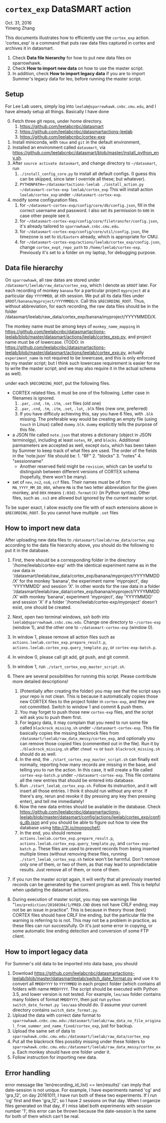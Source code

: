 # `cortex_exp` DataSMART action

Oct. 31, 2016  
Yimeng Zhang

This documents illustrates how to efficiently use the `cortex_exp` action.  'cortex_exp' is a command that puts raw data files captured in cortex and archives it in datasmart.  

1. Check **Data file hierarchy** for how to put new data files on sparrowhawk.
2. Check **How to import new data** on how to use the master script.
3. In addition, check **How to import legacy data** if you are to import Summer's legacy data for leo, before running the master script.

## Setup

For Lee Lab users, simply log into `leelab@sparrowhawk.cnbc.cmu.edu`, and I have already setup all things. Basically I have done

0. Fetch three git repos, under home directory.
	1. <https://github.com/leelabcnbc/datasmart>
	2. <https://github.com/leelabcnbc/datasmartactions-leelab>
	3. <https://github.com/leelabcnbc/cortex-exp>
1. Install miniconda, with `tmux` and `git` in the default environment,
2. Installed an environment called `datasmart`, via <https://github.com/leelabcnbc/datasmart/blob/master/install_python_env.sh>.
3. After `source activate datasmart`, and change directory to `~/datasmart`, run
	1. `./install_config_core.py` to install all default configs. (I guess this can be skipped, since later I override all these; but whatever).
	2. `PYTHONPATH=~/datasmartactions-leelab ./install_action.py ~/datasmart-cortex-exp leelab/cortex_exp` This will install action `leelab/cortex_exp` under `~/datasmart-cortex-exp`.
4. modify some configuration files.
	1. for `~/datasmart-cortex-exp/config/core/db/config.json`, fill in the correct username and password. I also set its permission to `600` in case other people see it.
	2. for `~/datasmart-cortex-exp/config/core/filetransfer/config.json`, it's already tailored to `sparrowhawk.cnbc.cmu.edu`.
	3. for `~/datasmart-cortex-exp/config/core/util/config.json`, the timezone is set to `US/Eastern` already, which is appropriate for CMU.
	4. for `~/datasmart-cortex-exp/actions/leelab/cortex_exp/config.json`, change `cortex_expt_repo_path` to `/home/leelab/cortex-exp`. Previously it's set to a folder on my laptop, for debugging purpose.

## Data file hierarchy

On `sparrowhawk`, all raw datas are stored under `/datasmart/leelab/raw_data/cortex_exp`, which I denote as `$ROOT` later. For each recording of monkey `banana` for a particular project `myproject` at a particular day `YYYYMMDD`, at `X`th session. We put all its data files under `$ROOT/banana/myproject/YYYYMMDD/X`. Call this `$RECORDING_ROOT`.  Thus, without abbreviation, for each recording, the raw data files should be in the folder /datasmart/leelab/raw_data/cortex_exp/banana/myproject/YYYYMMDD/X.  

The monkey name must be among keys of `monkey_name_mapping` in <https://github.com/leelabcnbc/datasmartactions-leelab/blob/master/datasmart/actions/leelab/cortex_exp.py>, and project name must be of lowercase. (TODO: in <https://github.com/leelabcnbc/datasmartactions-leelab/blob/master/datasmart/actions/leelab/cortex_exp.py>, actually `experiment_name` is not required to be lowercase, and this is only enforced by my master script; but I think such lowercase requirement is easier for me to write the master script; and we may also require it in the actual schema as well).

under each `$RECORDING_ROOT`, put the following files.

* CORTEX related files. it must be one of the following. Letter case in filenames is ignored.
	1. `.par`, `.cnd`, `.tm`, `.itm`, `.set` files (old one)
	2. `.par`, `.cnd`, `.tm`, `.itm`, `.set`, `.lut`, `.blk` files (new one, preferred)
	3. If you have difficuly achieving this, say you have 6 files, with `.blk` missing. The preferable way would be creating an empty file (using `touch` in Linux) called `dummy.blk`. `dummy` explicitly tells the purpose of this file.
* a JSON file called `note.json` that stores a dictionary (object in JSON terminolgy), including at least `notes`, `RF`, and `blocks`. Additional parmameters are accepted as well, except `data`, which has been taken by Summer to keep track of what files are used.  The order of the fields in the 'note.json' file should be: 1. "RF"   2. "blocks"   3. "notes"   4. "sessionname"
	* Another reserved field might be `revision`, which can be useful to distinguish between different versions of CORTEX schema (hopefully, there won't be many).
* set of `nev`, `ns2`, `ns6`, `ccf` files. Their names must be of form `MA_YYYY_MM_DD_00X`, where `MA` is the two letter abbreviation for the given monkey, and `00X` means `{:03d}.format(X)` (in Python syntax). Other files, such as `.ns3` are allowed but ignored by the current master script.

To be super exact, I allow exactly one file with of each extensions above in `$RECORDING_ROOT`. So you cannot have multiple `.set` files

## How to import new data

After uploading new data files to `/datasmart/leelab/raw_data/cortex_exp` according to the data file hierarchy above, you should do the following to put it in the database.

1. First, there should be a corresponding folder in the directory '/home/leelab/cortex-exp' with the identical experiment name as in the raw data in '/datasmart/leelab/raw_data/cortex_exp/banana/myproject/YYYYMMDD/X' for the monkey 'banana', the experiment name 'myproject', day 'YYYYMMDD' and session 'X'.  In other words for the raw data in a folder '/datasmart/leelab/raw_data/cortex_exp/banana/myproject/YYYYMMDD/X' with monkey 'banana', experiment 'myproject', day 'YYYYMMDD' and session 'X' if a folder '/home/leelab/cortex-exp/myproject' doesn't exist, one should be created.    

2. Next, open two terminal windows, ssh both into `leelab@sparrowhawk.cnbc.cmu.edu`. Change one directory to `~/cortex-exp` (window 1), and the other one to `~/datasmart-cortex-exp` (window 0).
3. In window 1, please remove all action files such as `actions.leelab.cortex_exp.prepare_result.p`, `actions.leelab.cortex_exp.query_template.py`, or `cortex-exp-batch.p`.
4. In window 0, please call git add, git push, and git commit.  
5. In window 1, run `./start_cortex_exp_master_script.sh`.
6. There are several possibilities for running this script. Please contribute more detailed descriptions!
	
	1. (Potentially after creating the folder) you may see that the script says your repo is not clean. This is because it automatically copies those new CORTEX files to the project folder in `cortex-exp`, and they are not committed. Switch to window 1 and commit & push them.
	2. You may forget to push those new `cortex-exp` files, and the script will ask you to push them first.
	3. For legacy data, it may complain that you need to run some file called `blackrock_missing.sh` under `~/datasmart-cortex-exp`. This file basically copies the missing blackrock files from `/datasmart/leelab/raw_data_messy/cortex_exp`, and optionally you can remove those copied files (commentted out in the file). Run it by `./blackrock_missing.sh` after `chmod +x` or `bash blackrock_missing.sh` should do as well.
	4. In the end, the `./start_cortex_exp_master_script.sh` can finally exit normally, reporting how many records are missing in the base, and telling you to run the action. In this case, it will create a file called `cortex-exp-batch.p` under `~/datasmart-cortex-exp`. This file contains all the new entries that should be entered into database.
	5. Run `./start_leelab_cortex_exp.sh`. Follow its instruction, and it will insert all those entries. I think it should run without any error. If there's any, rerun and revoke it (by pressing any key then pressing enter), and tell me immediately!
	6. Now the new data entries should be available in the database. Check <https://github.com/leelabcnbc/datasmartactions-leelab/blob/master/datasmart/config/actions/leelab/cortex_exp/config_db.json> and you should be able to figure out how to view the database using <http://3t.io/mongochef/>.
	7. In the end, you should remove `actions.leelab.cortex_exp.prepare_result.p`, `actions.leelab.cortex_exp.query_template.py`, and `cortex-exp-batch.p`. These files are used to prevent records from being inserted multiple times (without removing these files, running `./start_leelab_cortex_exp.sh` twice won't be harmful. Don't remove only one of them, or two of them, as that may lead to unpredictable results. Just remove all of them, or none of them.
7. If you run the master script again, it will verify that all previously inserted records can be generated by the current program as well. This is helpful when updating the datasmart actions.
8. During execution of master script, you may see warnings like "`leo/prediction/20160304/1/PRED.CND` does not have CRLF ending; may not be an issue in practice". This is because in theory those (text) CORTEX files should have CRLF line ending, but the particular file the warning is referring to is not. This may not be a problem in practice, as these files can run successfully. Or it's just some error in copying, or some automatic line ending detection and conversion of some FTP client.

## How to import legacy data

For Summer's old data to be imported into data base, you should

1. Download <https://github.com/leelabcnbc/datasmartactions-leelab/blob/master/datasmartleelab/switch_date_format.py> and use it to convert all `MMDDYYYY` to `YYYYMMDD` in each project folder (which contains all folders with name `MMDDYYYY`. The script should be executed with Python 3.5, and lower version is not tested. For example, `leo/aaa` folder contains many folders of format `MMDDYYYY`, then just run `python switch_date_format.py leo/aaa` should do. (I assume your current directory contains `switch_date_format.py`.
2. Upload the data with correct date format to `sparrowhawk.cnbc.cmu.edu:/datasmart/leelab/raw_data_no_file_original_from_summer_and_name_fixed/cortex_exp`, just for backup.
3. Upload the same set of data to `sparrowhawk.cnbc.cmu.edu:/datasmart/leelab/raw_data/cortex_exp`
4. Put all the blackrock files possibly missing under these folders to  `sparrowhawk.cnbc.cmu.edu:/datasmart/leelab/raw_data_messy/cortex_exp`. Each monkey should have one folder under it.
5. Follow instruction for importing new data.

## Error handling
error message like 'len(recording_id_list) == len(results)' can imply that date-session is not unique. For example, I have experiments named 'cg' and 'gra_12', on day 20161011, I have run both of these two experiments. If I run 'cg' first and then 'gra_12', so I have 2 sessions on that day. When I organize files generated on that day, if I miss label both experiments with session number '1', this error can be thrown because the date-session is the same for both of them which can't be real.
